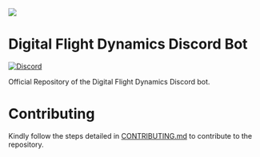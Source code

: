 <img src="https://cdn.discordapp.com/attachments/918930153608990770/928235894723457144/LogoWithText.png">

# Digital Flight Dynamics Discord Bot

[![Discord](https://img.shields.io/discord/808790838163406848.svg?label=&logo=discord&logoColor=ffffff&color=7289DA&labelColor=7289DA)](https://discord.gg/REGJgP4gZd)

Official Repository of the Digital Flight Dynamics Discord bot.

# Contributing

Kindly follow the steps detailed in [CONTRIBUTING.md](.github/CONTRIBUTING.md) to contribute to the repository.
